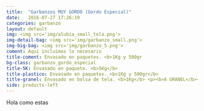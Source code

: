 ```yaml
---
title:  "Garbanzos MUY GORDO (Gordo Especial)"
date:   2016-07-27 17:26:19
categories: garbanzo
layout: default
img: <img src='img/alubia_small_tela.png'>
img-detail-bag: <img src='img/garbanzo_small.png'>
img-big-bag: <img src='img/garbanzo_5.png'>
coment: Aquí incluimos lo necesario
title-coment: Envasado en paquetes. <b>1Kg y 500gr
bg-class: garbanzo_gordo_especial 
title-5K: Envasado en paquete. <b>5Kg</b>
title-plastico: Envasado en paquetes. <b>1Kg y 500gr</b>
title-granel: Envasado en bolsa de tela. <b>1Kg</b> <p><b>A GRANEL</b><br> Envasado en bolsa de <b>10Kg, 25Kg</b> 
side: products-left
---
```


Hola como estas